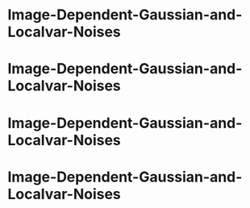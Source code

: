 # Image-Dependent-Gaussian-and-Localvar-Noises
# Image-Dependent-Gaussian-and-Localvar-Noises
# Image-Dependent-Gaussian-and-Localvar-Noises
# Image-Dependent-Gaussian-and-Localvar-Noises
